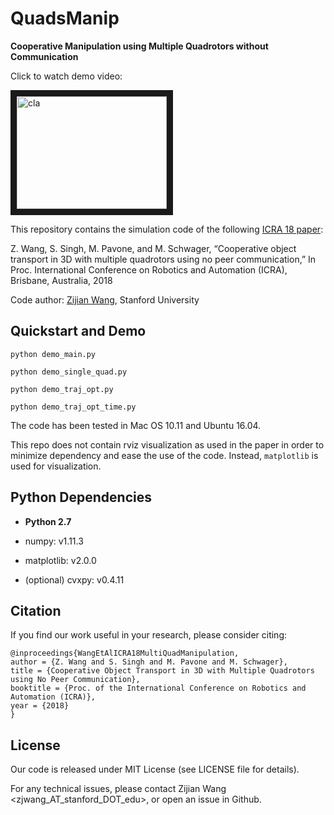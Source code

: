# QuadsManip

**Cooperative Manipulation using Multiple Quadrotors without Communication**

Click to watch demo video:

<a href="https://www.youtube.com/embed/MYOgharJuoY" target="_blank"><img src="https://img.youtube.com/vi/MYOgharJuoY/0.jpg" 
alt="cla" width="240" height="180" border="10" /></a>

This repository contains the simulation code of the following <a href="https://msl.stanford.edu/sites/default/files/wang.singh_.pavone.ea_.icra18.pdf" target="_blank">ICRA 18 paper</a>:

Z. Wang, S. Singh, M. Pavone, and M. Schwager, “Cooperative object transport in 3D with multiple quadrotors using no peer communication,” In Proc. International Conference on Robotics and Automation (ICRA), Brisbane, Australia, 2018


Code author: <a href="http://web.stanford.edu/~zjwang/" target="_blank">Zijian Wang</a>, Stanford University


## Quickstart and Demo

```
python demo_main.py
```
```
python demo_single_quad.py
```
```
python demo_traj_opt.py
```
```
python demo_traj_opt_time.py
```

The code has been tested in Mac OS 10.11 and Ubuntu 16.04.

This repo does not contain rviz visualization as used in the paper in order to minimize dependency and ease the use of the code. Instead, `matplotlib` is used for visualization.


## Python Dependencies
- **Python 2.7**

- numpy: v1.11.3

- matplotlib: v2.0.0

- (optional) cvxpy: v0.4.11


## Citation

If you find our work useful in your research, please consider citing:

    @inproceedings{WangEtAlICRA18MultiQuadManipulation,
    author = {Z. Wang and S. Singh and M. Pavone and M. Schwager}, 
    title = {Cooperative Object Transport in 3D with Multiple Quadrotors using No Peer Communication},
    booktitle = {Proc. of the International Conference on Robotics and Automation (ICRA)},
    year = {2018}
    }

## License

Our code is released under MIT License (see LICENSE file for details).

For any technical issues, please contact Zijian Wang <zjwang_AT_stanford_DOT_edu>, or open an issue in Github.
